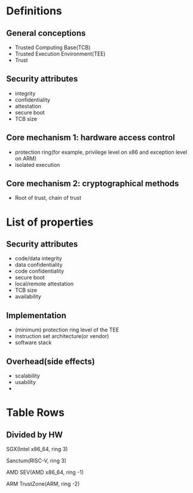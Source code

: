 # Definitions

## General conceptions

* Trusted Computing Base(TCB)
* Trusted Execution Environment(TEE)
* Trust

## Security attributes

* integrity
* confidentiality
* attestation
* secure boot
* TCB size

## Core mechanism 1: hardware access control

* protection ring(for example, privilege level on x86 and exception level on ARM)
* isolated execution

## Core mechanism 2: cryptographical methods

* Root of trust, chain of trust

# List of properties

## Security attributes

* code/data integrity
* data confidentiality
* code confidentiality
* secure boot
* local/remote attestation
* TCB size
* availability

## Implementation

* (minimum) protection ring level of the TEE
* instruction set architecture(or vendor)
* software stack

## Overhead(side effects)

* scalability
* usability
* 

# Table Rows

## Divided by HW

SGX(Intel x86_64, ring 3)

Sanctum(RISC-V, ring 3)

AMD SEV(AMD x86_64, ring -1)

ARM TrustZone(ARM, ring -2)

